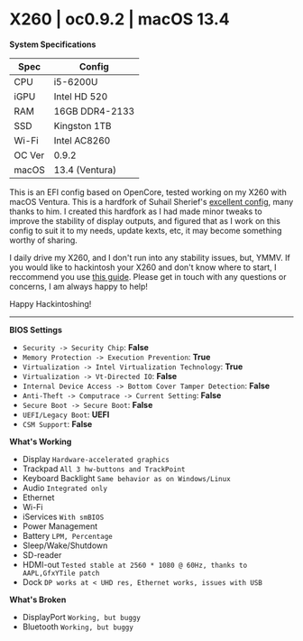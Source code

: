 # X260 | oc0.9.2 | macOS 13.4

**System Specifications**

| Spec | Config |
|--|--|
| CPU | i5-6200U |
| iGPU | Intel HD 520 |
| RAM | 16GB DDR4-2133 |
| SSD | Kingston 1TB |
| Wi-Fi | Intel AC8260 |
| OC Ver | 0.9.2 |
| macOS | 13.4 (Ventura) |

This is an EFI config based on OpenCore, tested working on my X260 with macOS Ventura. This is a hardfork of Suhail Sherief's [excellent config](https://github.com/SuhailSherief/ThinkPad-x260-macOS-OpenCore?tab=readme-ov-file), many thanks to him. I created this hardfork as I had made minor tweaks to improve the stability of display outputs, and figured that as I work on this config to suit it to my needs, update kexts, etc, it may become something worthy of sharing. 

I daily drive my X260, and I don't run into any stability issues, but, YMMV. If you would like to hackintosh your X260 and don't know where to start, I reccommend you use [this guide](https://dortania.github.io/OpenCore-Install-Guide/installer-guide/). Please get in touch with any questions or concerns, I am always happy to help! 

Happy Hackintoshing! 

***

**BIOS Settings**

-   `Security -> Security Chip`:  **False**
-   `Memory Protection -> Execution Prevention`:  **True**
-   `Virtualization -> Intel Virtualization Technology`:  **True**
-   `Virtualization -> Vt-Directed IO`:  **False**
-   `Internal Device Access -> Bottom Cover Tamper Detection`: **False**
-   `Anti-Theft -> Computrace -> Current Setting`:  **False**
-   `Secure Boot -> Secure Boot`:  **False**
-   `UEFI/Legacy Boot`:  **UEFI**
-   `CSM Support`:  **False**

**What's Working**

- Display `Hardware-accelerated graphics`
- Trackpad `All 3 hw-buttons and TrackPoint`
- Keyboard Backlight `Same behavior as on Windows/Linux`
- Audio `Integrated only`
- Ethernet 
- Wi-Fi
- iServices `With smBIOS`
- Power Management
- Battery `LPM, Percentage`
- Sleep/Wake/Shutdown
- SD-reader
- HDMI-out `Tested stable at 2560 * 1080 @ 60Hz, thanks to AAPL,GfxYTile patch`
- Dock `DP works at < UHD res, Ethernet works, issues with USB`

**What's Broken**

- DisplayPort `Working, but buggy`
- Bluetooth `Working, but buggy`
